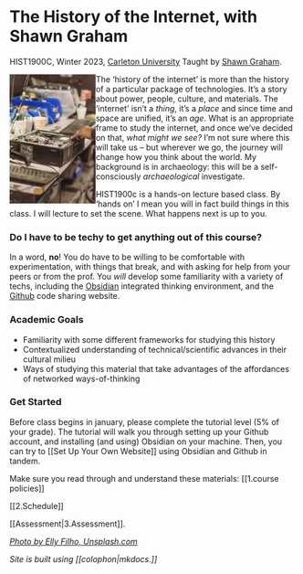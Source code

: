 # The History of the Internet, with Shawn Graham

HIST1900C, Winter 2023, [Carleton University](https://carleton.ca/history)
Taught by [Shawn Graham](https://shawngraham.github.io).

<img src="assets/broken-machines.png" align="left" width="30%"></img> The ‘history of the internet’ is more than the history of a particular package of technologies. It’s a story about power, people, culture, and materials. The ‘internet’ isn’t a _thing_, it’s a _place_ and since time and space are unified, it’s an _age_. What is an appropriate frame to study the internet, and once we’ve decided on that, _what might we see?_ I’m not sure where this will take us – but wherever we go, the journey will change how you think about the world. My background is in archaeology: this will be a self-consciously *archaeological* investigate.

HIST1900c is a hands-on lecture based class. By ‘hands on’ I mean you will in fact build things in this class. I will lecture to set the scene. What happens next is up to you.

### Do I have to be techy to get anything out of this course?

In a word, **no**! You do have to be willing to be comfortable with experimentation, with things that break, and with asking for help from your peers or from the prof. You *will* develop some familiarity with a variety of techs, including the [Obsidian](https://obsidian.md) integrated thinking environment, and the [Github](https://github.com) code sharing website.

### Academic Goals

-   Familiarity with some different frameworks for studying this history
-   Contextualized understanding of technical/scientific advances in their cultural milieu
-   Ways of studying this material that take advantages of the affordances of networked ways-of-thinking

### Get Started

Before class begins in january, please complete the tutorial level (5% of your grade). The tutorial will walk you through setting up your Github account, and installing (and using) Obsidian on your machine. Then, you can try to [[Set Up Your Own Website]] using Obsidian and Github in tandem.

Make sure you read through and understand these materials: 
[[1.course policies]]

[[2.Schedule]]

[[Assessment|3.Assessment]].

_[Photo by Elly Filho, Unsplash.com](https://unsplash.com/photos/uKB4O22KMMk)_

_Site is built using [[colophon|mkdocs.]]_